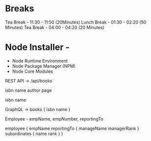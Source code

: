# Breaks
Tea Break - 11:30 - 11:50 (20Minutes)
Lunch Break - 01:30 - 02:20 (50 Minutes) 
Tea Break - 04:00 - 04:20 (20 Minutes)


# Node Installer -
- Node Runtime Environment
- Node Package Manager (NPM)
- Node Core Modules



REST API -> /api/books

isbn
name
author
page


isbn
name

GraphQL -> 
books { isbn name }


Employee - empName, empNumber, reportingTo

employee {
    empName
    reportingTo {
        manageName
        managerRank
    }
    subordinates {
        name
        rank
    }
}